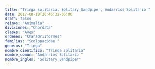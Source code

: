```yaml
---
title: "Tringa solitaria, Solitary Sandpiper, Andarríos Solitario "
date: 2017-08-18T20:46:32-06:00
draft: false
reinos: "Animalia"
divisiones: "Chordata"
clases: "Aves"
ordenes: "Charadriiformes"
familias: "Scolopacidae "
generos: "Tringa"
nombre_cientifico: "Tringa solitaria"
nombre_comun: "Andarríos Solitario "
nombre_ingles: "Solitary Sandpiper"
---
```

